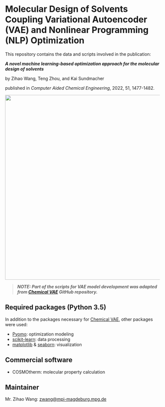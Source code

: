 # Molecular Design of Solvents Coupling Variational Autoencoder (VAE) and Nonlinear Programming (NLP) Optimization


This repository contains the data and scripts involved in the publication:

***A novel machine learning-based optimization approach for the molecular design of solvents***

by Zihao Wang, Teng Zhou, and Kai Sundmacher

published in *Computer Aided Chemical Engineering*, 2022, 51, 1477-1482.

<img src="https://github.com/zwang1995/solvent-VAE-NLP/blob/main/solvent-VAE-NLP.png" width="600">

> ***NOTE: Part of the scripts for VAE model development was adapted from [Chemical VAE](https://github.com/aspuru-guzik-group/chemical_vae) GitHub repository.***

## Required packages (Python 3.5)
In addition to the packages necessary for [Chemical VAE](https://github.com/aspuru-guzik-group/chemical_vae), other packages were used:
* [Pyomo](http://www.pyomo.org/): optimization modeling
* [scikit-learn](https://scikit-learn.org/stable/): data processing
* [matplotlib](https://matplotlib.org/) & [seaborn](https://seaborn.pydata.org/): visualization

## Commercial software
* COSMOtherm: molecular property calculation

## Maintainer
Mr. Zihao Wang: zwang@mpi-magdeburg.mpg.de
